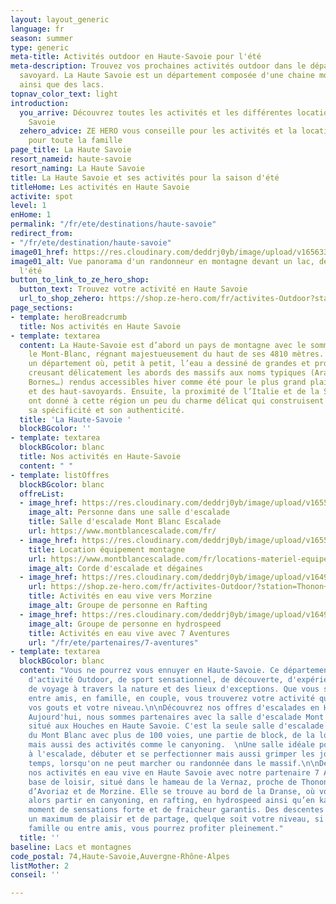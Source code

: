 ```yaml
---
layout: layout_generic
language: fr
season: summer
type: generic
meta-title: Activités outdoor en Haute-Savoie pour l'été
meta-description: Trouvez vos prochaines activités outdoor dans le département haut
  savoyard. La Haute Savoie est un département composée d'une chaine montagneuse incroyable
  ainsi que des lacs.
topnav_color_text: light
introduction:
  you_arrive: Découvrez toutes les activités et les différentes locations en Haute
    Savoie
  zehero_advice: ZE HERO vous conseille pour les activités et la location des équipements
    pour toute la famille
page_title: La Haute Savoie
resort_nameid: haute-savoie
resort_naming: La Haute Savoie
title: La Haute Savoie et ses activités pour la saison d'été
titleHome: Les activités en Haute Savoie
activite: spot
level: 1
enHome: 1
permalink: "/fr/ete/destinations/haute-savoie"
redirect_from:
- "/fr/ete/destination/haute-savoie"
image01_href: https://res.cloudinary.com/deddrj0yb/image/upload/v1656336181/website/resorts/Chamonix/ben-o-bro-TgpWr5YI7Ls-unsplash.jpg
image01_alt: Vue panorama d'un randonneur en montagne devant un lac, des montagnes
  l'été
button_to_link_to_ze_hero_shop:
  button_text: Trouvez votre activité en Haute Savoie
  url_to_shop_zehero: https://shop.ze-hero.com/fr/activites-Outdoor?station=Haute+Savoie+%2874%29&calessonstype=all&catypegenderlistsummer=all&calessonsactivitytype=all&start-date=12%2F12%2F2021
page_sections:
- template: heroBreadcrumb
  title: Nos activités en Haute Savoie
- template: textarea
  content: La Haute-Savoie est d’abord un pays de montagne avec le sommet de l’Europe,
    le Mont-Blanc, régnant majestueusement du haut de ses 4810 mètres. C’est aussi
    un département où, petit à petit, l’eau a dessiné de grandes et profondes vallées
    creusant délicatement les abords des massifs aux noms typiques (Aravis, Bauges,
    Bornes…) rendus accessibles hiver comme été pour le plus grand plaisir des vacanciers
    et des haut-savoyards. Ensuite, la proximité de l’Italie et de la Suisse voisines
    ont donné à cette région un peu du charme délicat qui construisent son caractère,
    sa spécificité et son authenticité.
  title: 'La Haute-Savoie '
  blockBGcolor: ''
- template: textarea
  blockBGcolor: blanc
  title: Nos activités en Haute-Savoie
  content: " "
- template: listOffres
  blockBGcolor: blanc
  offreList:
  - image_href: https://res.cloudinary.com/deddrj0yb/image/upload/v1655278424/website/escalade/jonathan-j-castellon-FHNgTEuxyJA-unsplash.jpg
    image_alt: Personne dans une salle d'escalade
    title: Salle d'escalade Mont Blanc Escalade
    url: https://www.montblancescalade.com/fr/
  - image_href: https://res.cloudinary.com/deddrj0yb/image/upload/v1655278285/website/escalade/brook-anderson-gTQbZXL417Q-unsplash.jpg
    title: Location équipement montagne
    url: https://www.montblancescalade.com/fr/locations-materiel-equipement-montagne
    image_alt: Corde d'escalade et dégaines
  - image_href: https://res.cloudinary.com/deddrj0yb/image/upload/v1649084755/website/Partenaires/1638783649-DSC_0689.jpg
    url: https://shop.ze-hero.com/fr/activites-Outdoor/?station=Thonon+les+Bains&calessonstype=all&catypegenderlistsummer=all&calessonsactivitytype=all&start-date=
    title: Activités en eau vive vers Morzine
    image_alt: Groupe de personne en Rafting
  - image_href: https://res.cloudinary.com/deddrj0yb/image/upload/v1649146578/website/Partenaires/1638785330-DSC_4366.jpg
    image_alt: Groupe de personne en hydrospeed
    title: Activités en eau vive avec 7 Aventures
    url: "/fr/ete/partenaires/7-aventures"
- template: textarea
  blockBGcolor: blanc
  content: "Vous ne pourrez vous ennuyer en Haute-Savoie. Ce département est un paradis
    d'activité Outdoor, de sport sensationnel, de découverte, d'expérience nouvelle
    de voyage à travers la nature et des lieux d'exceptions. Que vous soyez seul,
    entre amis, en famille, en couple, vous trouverez votre activité quelque soit
    vos gouts et votre niveau.\n\nDécouvrez nos offres d'escalades en Haute Savoie.
    Aujourd'hui, nous sommes partenaires avec la salle d'escalade Mont Blanc escalade,
    situé aux Houches en Haute Savoie. C'est la seule salle d'escalade de la vallée
    du Mont Blanc avec plus de 100 voies, une partie de block, de la location de matériel
    mais aussi des activités comme le canyoning.  \nUne salle idéale pour vous initier
    à l'escalade, débuter et se perfectionner mais aussi grimper les jours de mauvais
    temps, lorsqu'on ne peut marcher ou randonnée dans le massif.\n\nDécouvrez toutes
    nos activités en eau vive en Haute Savoie avec notre partenaire 7 Aventures. Une
    base de loisir, situé dans le hameau de la Vernaz, proche de Thonon les Bains,
    d’Avoriaz et de Morzine. Elle se trouve au bord de la Dranse, où vous pourrez
    alors partir en canyoning, en rafting, en hydrospeed ainsi qu’en kayak pour un
    moment de sensations forte et de fraicheur garantis. Des descentes uniques, pour
    un maximum de plaisir et de partage, quelque soit votre niveau, si vous êtes en
    famille ou entre amis, vous pourrez profiter pleinement."
  title: ''
baseline: Lacs et montagnes
code_postal: 74,Haute-Savoie,Auvergne-Rhône-Alpes
listMother: 2
conseil: ''

---
```

